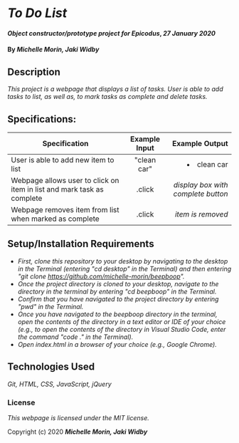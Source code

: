 # _To Do List_

#### _Object constructor/prototype project for Epicodus_, _27 January 2020_

#### By _**Michelle Morin, Jaki Widby**_

## Description

_This project is a webpage that displays a list of tasks. User is able to add tasks to list, as well as, to mark tasks as complete and delete tasks._

## Specifications:


| Specification | Example Input | Example Output |
| ------------- |:-------------:| --------------:|
| User is able to add new item to list | "clean car" | <li>clean car</li> |
| Webpage allows user to click on item in list and mark task as complete | .click | *display box with complete button* |
| Webpage removes item from list when marked as complete | .click | *item is removed* |

## Setup/Installation Requirements

* _First, clone this repository to your desktop by navigating to the desktop in the Terminal (entering "cd desktop" in the Terminal) and then entering "git clone https://github.com/michelle-morin/beepboop"._
* _Once the project directory is cloned to your desktop, navigate to the directory in the terminal by entering "cd beepboop" in the Terminal._
* _Confirm that you have navigated to the project directory by entering "pwd" in the Terminal._
* _Once you have navigated to the beepboop directory in the terminal, open the contents of the directory in a text editor or IDE of your choice (e.g., to open the contents of the directory in Visual Studio Code, enter the command "code ." in the Terminal)._
* _Open index.html in a browser of your choice (e.g., Google Chrome)._

## Technologies Used

_Git, HTML, CSS, JavaScript, jQuery_

### License

*This webpage is licensed under the MIT license.*

Copyright (c) 2020 **_Michelle Morin, Jaki Widby_**